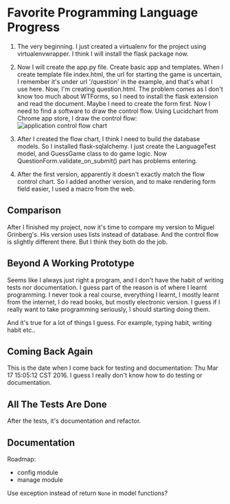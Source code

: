 # Favorite Programming Language Progress

1. The very beginning. I just created a virtualenv for the project using virtualenvwrapper. I think I will install the flask package now.

2. Now I will create the app.py file. Create basic app and templates.
   When I create template file index.html, the url for starting the game is uncertain, I remember it's under url '/question' in the example, and that's what I use here.
   Now, I'm creating question.html. The problem comes as I don't know too much about WTForms, so I need to install the flask extension and read the document.
   Maybe I need to create the form first.
   Now I need to find a software to draw the control flow.
   Using Lucidchart from Chrome app store, I draw the control flow:
   ![application control flow chart](./app-control-flow-char.svg)

3. After I created the flow chart, I think I need to build the database models. So I installed flask-sqlalchemy.
   I just create the LanguageTest model, and GuessGame class to do game logic.
   Now QuestionForm.validate_on_submit() part has problems entering.

4. After the first version, apparently it doesn't exactly match the flow control chart. So I added another version, and to make rendering form field easier, I used a macro from the web.

## Comparison

After I finished my project, now it's time to compare my version to Miguel Grinberg's.
His version uses lists instead of database. And the control flow is slightly different there. But I think they both do the job.

## Beyond A Working Prototype

Seems like I always just right a program, and I don't have the habit of writing tests nor documentation. I guess part of the reason is of where I learnt programming. I never took a real course, everything I learnt, I mostly learnt from the internet, I do read books, but mostly electronic version. I guess if I really want to take programming seriously, I should starting doing them.

And it's true for a lot of things I guess. For example, typing habit, writing habit etc..

## Coming Back Again

This is the date when I come back for testing and documentation: Thu Mar 17 15:05:12 CST 2016. I guess I really don't know how to do testing or documentation.

## All The Tests Are Done

After the tests, it's documentation and refactor.

## Documentation

Roadmap:
* config module
* manage module

Use exception instead of return `None` in model functions?
